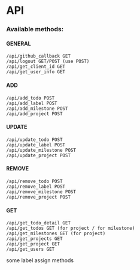 # API
### Available methods:
#### GENERAL
```
/api/github_callback GET
/api/logout GET/POST (use POST)
/api/get_client_id GET
/api/get_user_info GET
```
#### ADD
```
/api/add_todo POST
/api/add_label POST
/api/add_milestone POST
/api/add_project POST
```
#### UPDATE
```
/api/update_todo POST
/api/update_label POST
/api/update_milestone POST
/api/update_project POST
```
#### REMOVE
```
/api/remove_todo POST
/api/remove_label POST
/api/remove_milestone POST
/api/remove_project POST
```
#### GET
```
/api/get_todo_detail GET
/api/get_todos GET (for project / for milestone)
/api/get_milestones GET (for project)
/api/get_projects GET
/api/get_project GET
/api/get_users GET
```
some label assign methods